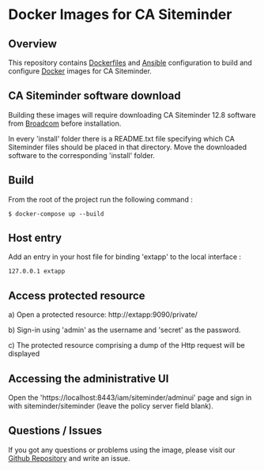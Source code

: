 # Docker Images for CA Siteminder

## Overview 

This repository contains [Dockerfiles](https://docs.docker.com/engine/reference/builder/) and [Ansible](https://ansible.com) configuration
to build and configure [Docker](https://www.docker.com/what-docker) images for CA Siteminder.

## CA Siteminder software download

Building these images will require downloading CA Siteminder 12.8 software from [Broadcom](https://www.broadcom.com/products/cyber-security/identity/siteminder) before installation.

In every 'install' folder there is a README.txt file specifying which CA Siteminder files should be placed in that directory. Move the downloaded software to the corresponding 'install' folder. 

## Build

From the root of the project run the following command :
```console
$ docker-compose up --build
```

## Host entry

Add an entry in your host file for binding 'extapp' to the local interface :
``` 
127.0.0.1 extapp
```

## Access protected resource

a) Open a protected resource: http://extapp:9090/private/

b) Sign-in using 'admin' as the username and 'secret' as the password.

c) The protected resource comprising a dump of the Http request will be displayed 

## Accessing the administrative UI

Open the 'https://localhost:8443/iam/siteminder/adminui' page and sign in with siteminder/siteminder (leave the policy server field blank).

## Questions / Issues
If you got any questions or problems using the image, please visit our [Github Repository](https://github.com/atricore/siteminder-docker) and write an issue.
